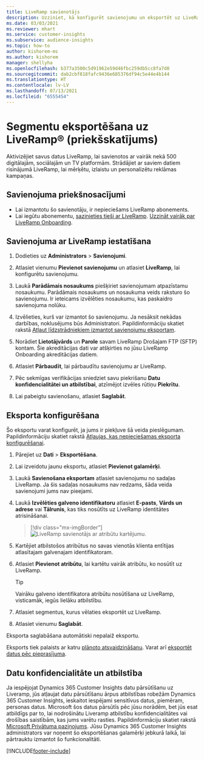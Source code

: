 ```yaml
---
title: LiveRamp savienotājs
description: Uzziniet, kā konfigurēt savienojumu un eksportēt uz LiveRamp.
ms.date: 03/03/2021
ms.reviewer: mhart
ms.service: customer-insights
ms.subservice: audience-insights
ms.topic: how-to
author: kishorem-ms
ms.author: kishorem
manager: shellyha
ms.openlocfilehash: b377a3500c5d91962e59d46fbc259db5cc8fa7d0
ms.sourcegitcommit: dab2cbf818fafc9436e685376df94c5e44e4b144
ms.translationtype: HT
ms.contentlocale: lv-LV
ms.lasthandoff: 07/13/2021
ms.locfileid: "6555454"
---
```

# <a name="export-segments-to-liverampreg-preview"></a>Segmentu eksportēšana uz LiveRamp&reg; (priekšskatījums)

Aktivizējiet savus datus LiveRamp, lai savienotos ar vairāk nekā 500 digitālajām, sociālajām un TV platformām. Strādājiet ar saviem datiem risinājumā LiveRamp, lai mērķētu, izlaistu un personalizētu reklāmas kampaņas.

## <a name="prerequisites-for-a-connection"></a>Savienojuma priekšnosacījumi

- Lai izmantotu šo savienotāju, ir nepieciešams LiveRamp abonements.
- Lai iegūtu abonementu, [sazinieties tieši ar LiveRamp](https://liveramp.com/contact/). [Uzzināt vairāk par LiveRamp Onboarding](https://liveramp.com/our-platform/data-onboarding/).

## <a name="set-up-connection-to-liveramp"></a>Savienojuma ar LiveRamp iestatīšana

1. Dodieties uz **Administrators** > **Savienojumi**.

1. Atlasiet vienumu **Pievienot savienojumu** un atlasiet **LiveRamp**, lai konfigurētu savienojumu.

1. Laukā **Parādāmais nosaukums** piešķiriet savienojumam atpazīstamu nosaukumu. Parādāmais nosaukums un nosaukuma veids raksturo šo savienojumu. Ir ieteicams izvēlēties nosaukumu, kas paskaidro savienojuma nolūku.

1. Izvēlieties, kurš var izmantot šo savienojumu. Ja nesāksit nekādas darbības, noklusējums būs Administratori. Papildinformāciju skatiet rakstā [Atļaut līdzstrādniekiem izmantot savienojumu eksportam](connections.md#allow-contributors-to-use-a-connection-for-exports).

1. Norādiet **Lietotājvārds** un **Parole** savam LiveRamp Drošajam FTP (SFTP) kontam.
Šie akreditācijas dati var atšķirties no jūsu LiveRamp Onboarding akreditācijas datiem.

1. Atlasiet **Pārbaudīt**, lai pārbaudītu savienojumu ar LiveRamp.

1. Pēc sekmīgas verifikācijas sniedziet savu piekrišanu **Datu konfidencialitātei un atbilstībai**, atzīmējot izvēles rūtiņu **Piekrītu**.

1. Lai pabeigtu savienošanu, atlasiet **Saglabāt**.

## <a name="configure-an-export"></a>Eksporta konfigurēšana

Šo eksportu varat konfigurēt, ja jums ir piekļuve šā veida pieslēgumam. Papildinformāciju skatiet rakstā [Atļaujas, kas nepieciešamas eksporta konfigurēšanai](export-destinations.md#set-up-a-new-export).

1. Pārejiet uz **Dati** > **Eksportēšana**.

1. Lai izveidotu jaunu eksportu, atlasiet **Pievienot galamērķi**.

1. Laukā **Savienošana eksportam** atlasiet savienojumu no sadaļas LiveRamp. Ja šis sadaļas nosaukums nav redzams, šāda veida savienojumi jums nav pieejami.

1. Laukā **Izvēlēties galveno identifikatoru** atlasiet **E-pasts**, **Vārds un adrese** vai **Tālrunis**, kas tiks nosūtīts uz LiveRamp identitātes atrisināšanai.
   > [!div class="mx-imgBorder"]
   > ![LiveRamp savienotājs ar atribūtu kartējumu.](media/export-liveramp-segments.png "LiveRamp savienotājs ar atribūtu kartējumu")

1. Kartējiet atbilstošos atribūtus no savas vienotās klienta entītijas atlasītajam galvenajam identifikatoram.

1. Atlasiet **Pievienot atribūtu**, lai kartētu vairāk atribūtu, ko nosūtīt uz LiveRamp.

   > [!TIP]
   > Vairāku galveno identifikatora atribūtu nosūtīšana uz LiveRamp, visticamāk, iegūs lielāku atbilstību.

1. Atlasiet segmentus, kurus vēlaties eksportēt uz LiveRamp.

1. Atlasiet vienumu **Saglabāt**.

Eksporta saglabāšana automātiski nepalaiž eksportu.

Eksports tiek palaists ar katru [plānoto atsvaidzināšanu](system.md#schedule-tab). Varat arī [eksportēt datus pēc pieprasījuma](export-destinations.md#run-exports-on-demand). 


## <a name="data-privacy-and-compliance"></a>Datu konfidencialitāte un atbilstība

Ja iespējojat Dynamics 365 Customer Insights datu pārsūtīšanu uz Liveramp, jūs atļaujat datu pārsūtīšanu ārpus atbilstības robežām Dynamics 365 Customer Insights, ieskaitot iespējami sensitīvus datus, piemēram, personas datus. Microsoft šos datus pārsūtīs pēc jūsu norādēm, bet jūs esat atbildīgs par to, lai nodrošinātu Liveramp atbilstību konfidencialitātes vai drošības saistībām, kas jums varētu rasties. Papildinformāciju skatiet rakstā [Microsoft Privātuma paziņojums](https://go.microsoft.com/fwlink/?linkid=396732).
Jūsu Dynamics 365 Customer Insights administrators var noņemt šo eksportēšanas galamērķi jebkurā laikā, lai pārtrauktu izmantot šo funkcionalitāti.

[!INCLUDE[footer-include](../includes/footer-banner.md)]
